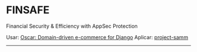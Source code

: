 # FINSAFE

Financial Security &amp; Efficiency with AppSec Protection

Usar: [Oscar: Domain-driven e-commerce for Django](https://django-oscar.readthedocs.io/en/latest/)
Aplicar: [project-samm](https://app.slack.com/client/T04T40NHX/C0VF1EJGH)

---
